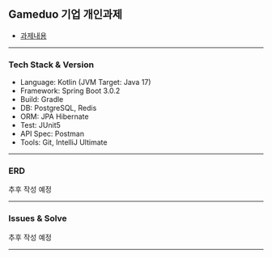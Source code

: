 ## Gameduo 기업 개인과제
- [과제내용](gameduo.pdf)

---

### Tech Stack & Version
- Language: Kotlin (JVM Target: Java 17)
- Framework: Spring Boot 3.0.2
- Build: Gradle
- DB: PostgreSQL, Redis
- ORM: JPA Hibernate
- Test: JUnit5
- API Spec: Postman
- Tools: Git, IntelliJ Ultimate

---

### ERD
추후 작성 예정

---

### Issues & Solve
추후 작성 예정

--- 

### 
